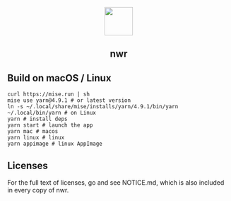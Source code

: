 <p align="center"><img src="https://i.loli.net/2020/01/27/bOvLlYmT7dQFRjr.png"
        width="64px" /></p>

<h2 align="center">nwr</h2>

## Build on macOS / Linux

```shell
curl https://mise.run | sh
mise use yarn@4.9.1 # or latest version
ln -s ~/.local/share/mise/installs/yarn/4.9.1/bin/yarn ~/.local/bin/yarn # on Linux
yarn # install deps
yarn start # launch the app
yarn mac # macos
yarn linux # linux
yarn appimage # linux AppImage
```

## Licenses

For the full text of licenses, go and see NOTICE.md, which
is also included in every copy of nwr.
